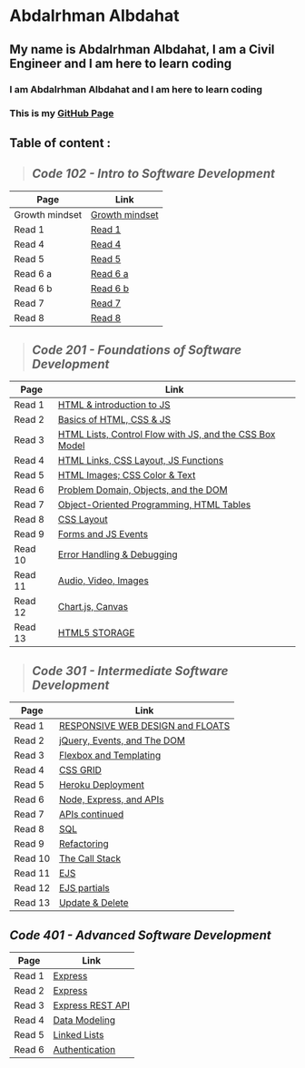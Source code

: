 # **Abdalrhman Albdahat**

## My name is Abdalrhman Albdahat, I am a Civil Engineer and I am here to learn coding



### I am Abdalrhman Albdahat and I am here to learn coding

### This is my [GitHub Page](https://github.com/boodah96)

## Table of content :


> ## *Code 102 - Intro to Software Development*

| Page           | Link                                                               |
|----------------|----------------|
| Growth mindset | [Growth mindset](https://boodah96.github.io/reading-notes/README1) |
| Read 1         |  [Read 1](https://boodah96.github.io/reading-notes/read_1)         |
| Read 4         |  [Read 4](https://boodah96.github.io/reading-notes/read4)|
| Read 5         |  [Read 5](https://boodah96.github.io/reading-notes/read5)|
| Read 6 a       |  [Read 6 a](https://boodah96.github.io/reading-notes/read6a)|
| Read 6 b       |  [Read 6 b](https://boodah96.github.io/reading-notes/read6b)|
| Read 7         |  [Read 7](https://boodah96.github.io/reading-notes/read7)|
| Read 8         |  [Read 8](https://boodah96.github.io/reading-notes/read8)|

> ## *Code 201 - Foundations of Software Development*

| Page   | Link                                                                           |
|--------|--------------------------------------------------------------------------------|
| Read 1 | [HTML & introduction to JS](https://boodah96.github.io/reading-notes/class-01) |
| Read 2 | [Basics of HTML, CSS & JS](https://boodah96.github.io/reading-notes/class-02)  |
| Read 3 | [HTML Lists, Control Flow with JS, and the CSS Box Model](https://boodah96.github.io/reading-notes/class-03)  |
| Read 4 | [HTML Links, CSS Layout, JS Functions](https://boodah96.github.io/reading-notes/class-04)  |
| Read 5 | [HTML Images; CSS Color & Text](https://boodah96.github.io/reading-notes/class-05)  |
| Read 6 | [Problem Domain, Objects, and the DOM](https://boodah96.github.io/reading-notes/class-06)  |
| Read 7 | [Object-Oriented Programming, HTML Tables](https://boodah96.github.io/reading-notes/class-07)  |
| Read 8 | [CSS Layout](https://boodah96.github.io/reading-notes/class-08)  |
| Read 9 | [Forms and JS Events](https://boodah96.github.io/reading-notes/class-09)  |
| Read 10 | [Error Handling & Debugging](https://boodah96.github.io/reading-notes/class-10)  |
| Read 11 | [Audio, Video, Images](https://boodah96.github.io/reading-notes/class-11)  |
| Read 12 | [Chart.js, Canvas](https://boodah96.github.io/reading-notes/class-12)  |
| Read 13 | [ HTML5 STORAGE](https://boodah96.github.io/reading-notes/class-13)  |

> ## *Code 301 - Intermediate Software Development*
| Page   | Link                                                                                 |
|--------| -------------------------------------------------------------------------------------|
| Read 1 | [RESPONSIVE WEB DESIGN and FLOATS](https://boodah96.github.io/reading-notes/read-01) |
| Read 2 | [ jQuery, Events, and The DOM](https://boodah96.github.io/reading-notes/read-02)     |
| Read 3 | [Flexbox and Templating](https://boodah96.github.io/reading-notes/read-03)           |
| Read 4 | [CSS GRID](https://boodah96.github.io/reading-notes/read-04)                         |
| Read 5 | [Heroku Deployment](https://boodah96.github.io/reading-notes/read-05)                |
| Read 6 | [Node, Express, and APIs](https://boodah96.github.io/reading-notes/read-06)          |
| Read 7 | [APIs continued](https://boodah96.github.io/reading-notes/read-07)                   |
| Read 8 | [SQL           ](https://boodah96.github.io/reading-notes/read-08)                   |
| Read 9 | [Refactoring   ](https://boodah96.github.io/reading-notes/read-09)                   |
| Read 10| [The Call Stack](https://boodah96.github.io/reading-notes/read-10)                   |
| Read 11| [EJS           ](https://boodah96.github.io/reading-notes/read-11)                   |
| Read 12| [EJS partials  ](https://boodah96.github.io/reading-notes/read-12)                   |
| Read 13| [Update & Delete  ](https://boodah96.github.io/reading-notes/read-13)                |

 ## *Code 401 - Advanced Software Development*
| Page    |  Link                                                                          |
| ------- |--------------------------------------------------------------------------------|
| Read 1  | [Express](https://boodah96.github.io/reading-notes/Read1)                      |
| Read 2  | [Express](https://boodah96.github.io/reading-notes/Read2)                      |
| Read 3  | [Express REST API](https://boodah96.github.io/reading-notes/Read3)             |
| Read 4  | [Data Modeling](https://boodah96.github.io/reading-notes/text4)                |
| Read 5  | [Linked Lists](https://boodah96.github.io/reading-notes/text5)                 |
| Read 6  | [Authentication](https://boodah96.github.io/reading-notes/text6)               |
